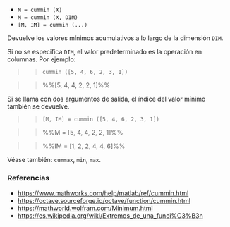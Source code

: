 * `M = cummin (X)`
* `M = cummin (X, DIM)`
* `[M, IM] = cummin (...)`

Devuelve los valores mínimos acumulativos a lo largo de la dimensión `DIM`.

Si no se especifica `DIM`, el valor predeterminado es la operación en columnas. Por
ejemplo:

>> `cummin ([5, 4, 6, 2, 3, 1])`

>> %%[5, 4, 4, 2, 2, 1]%%

Si se llama con dos argumentos de salida, el índice del valor mínimo
también se devuelve.

>> `[M, IM] = cummin ([5, 4, 6, 2, 3, 1])`

>> %%M = [5, 4, 4, 2, 2, 1]%%

>> %%IM = [1, 2, 2, 4, 4, 6]%%

Véase también: `cummax`, `min`, `max`.

### Referencias

* https://www.mathworks.com/help/matlab/ref/cummin.html
* https://octave.sourceforge.io/octave/function/cummin.html
* https://mathworld.wolfram.com/Minimum.html
* https://es.wikipedia.org/wiki/Extremos_de_una_funci%C3%B3n

